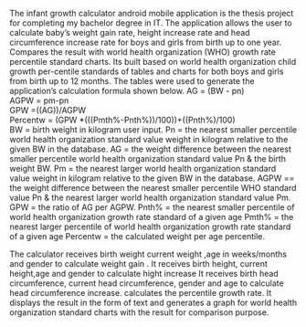 The infant growth calculator android mobile application is the thesis project for completing my bachelor degree in IT.
The application allows the user to calculate baby’s weight gain rate, height increase rate and head circumference increase rate for boys and girls from birth up to one year.
Compares the result with world health organization (WHO) growth rate percentile standard charts. 
Its built based on world health organization child growth per-centile standards of tables and charts for both boys and girls from birth up to 12 months. The tables were used to generate the application’s calculation formula shown below.
AG = (BW - pn)							             
AGPW = pm-pn							              
GPW =((AG))/AGPW     							               
 Percentw = (GPW *(((Pmth%-Pnth%))/100))+((Pnth%)/100)		    
BW = birth weight in kilogram user input.
Pn = the nearest smaller percentile world health organization standard value weight in kilogram relative to the given BW in the database.
AG = the weight difference between the nearest smaller percentile world health organization standard value Pn & the birth weight BW.
Pm = the nearest larger world health organization standard value weight in kilogram relative to the given BW in the database.
AGPW == the weight difference between the nearest smaller percentile WHO standard value Pn & the nearest larger world health organization standard value Pm.
GPW = the ratio of AG per AGPW.
Pnth% = the nearest smaller percentile of world health organization growth rate standard of a given age 
Pmth% = the nearest larger percentile of world health organization growth rate standard of a given age 
Percentw = the calculated weight per age percentile.

The calculator receives birth weight  current weight ,age in weeks/months and gender to calculate weight gain .
It receives birth height, current height,age and gender to calculate hight increase
It receives birth head circumference, current head circumference, gender and age to calculate head circumference increase.
calculates the percentile growth rate. 
It displays the result in the form of text and generates a graph for world health organization standard charts with the result for comparison purpose.
